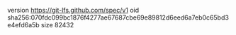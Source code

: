 version https://git-lfs.github.com/spec/v1
oid sha256:070fdc099bc1876f4277ae67687cbe69e89812d6eed6a7eb0c65bd3e4efd6a5b
size 82432

